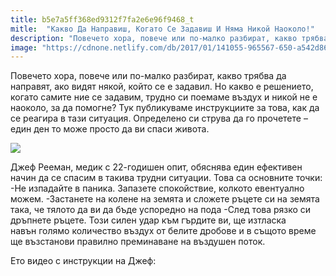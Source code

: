 ```yaml
---
title: b5e7a5ff368ed9312f7fa2e6e96f9468_t
mitle:  "Какво Да Направиш, Когато Се Задавиш И Няма Никой Наоколо!"
description: "Повечето хора, повече или по-малко разбират, какво трябва да направят, ако видят някой, който се е задавил. Но какво е решението, когато самите ние се задавим, трудно �"
image: "https://cdnone.netlify.com/db/2017/01/141055-965567-650-a542d8629a-1484634106.jpg"
---
```


 <p>Повечето хора, повече или по-малко разбират, какво трябва да направят, ако видят някой, който се е задавил. Но какво е решението, когато самите ние се задавим, трудно си поемаме въздух и никой не е наоколо, за да помогне? Тук публикуваме инструкциите за това, как да се реагира в тази ситуация. Определено си струва да го прочетете – един ден то може просто да ви спаси живота.</p>      <p><img src="https://cdnone.netlify.com/db/2017/01/141055-965567-650-a542d8629a-1484634106.jpg"/></p> <p> Джеф Рееман, медик с 22-годишен опит, обяснява един ефективен начин да се спасим в такива трудни ситуации. Това са основните точки: -Не изпадайте в паника. Запазете спокойствие, колкото евентуално можем. -Застанете на колене на земята и сложете ръцете си на земята така, че тялото да ви да бъде успоредно на пода -След това рязко си дръпнете ръцете. Този силен удар към гърдите ви, ще изтласка навън голямо количество въздух от белите дробове и в същото време ще възстанови правилно преминаване на въздушен поток.</p> <p> Ето видео с инструкции на Джеф:</p>      <p></p>       